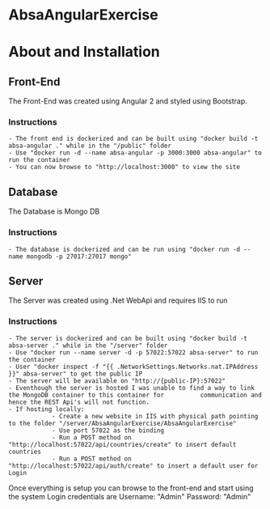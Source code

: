 # AbsaAngularExercise

# About and Installation

## Front-End

The Front-End was created using Angular 2 and styled using Bootstrap.

### Instructions

    - The front end is dockerized and can be built using "docker build -t absa-angular ." while in the "/public" folder
    - Use "docker run -d --name absa-angular -p 3000:3000 absa-angular" to run the container
    - You can now browse to "http://localhost:3000" to view the site

## Database

The Database is Mongo DB

### Instructions

    - The database is dockerized and can be run using "docker run -d --name mongodb -p 27017:27017 mongo"

## Server
The Server was created using .Net WebApi and requires IIS to run

### Instructions

    - The server is dockerized and can be built using "docker build -t absa-server ." while in the "/server" folder
    - Use "docker run --name server -d -p 57022:57022 absa-server" to run the container
    - User "docker inspect -f "{{ .NetworkSettings.Networks.nat.IPAddress }}" absa-server" to get the public IP
    - The server will be available on "http://{public-IP}:57022" 
    - Eventhough the server is hosted I was unable to find a way to link the MongoDB container to this container for          communication and hence the REST Api's will not function.
    - If hosting locally:
                - Create a new website in IIS with physical path pointing to the folder "/server/AbsaAngularExercise/AbsaAngularExercise"
                - Use port 57022 as the binding
                - Run a POST method on "http://localhost:57022/api/countries/create" to insert default countries
                - Run a POST method on "http://localhost:57022/api/auth/create" to insert a default user for Login
    
    
Once everything is setup you can browse to the front-end and start using the system
Login credentials are Username: "Admin" Password: "Admin"






